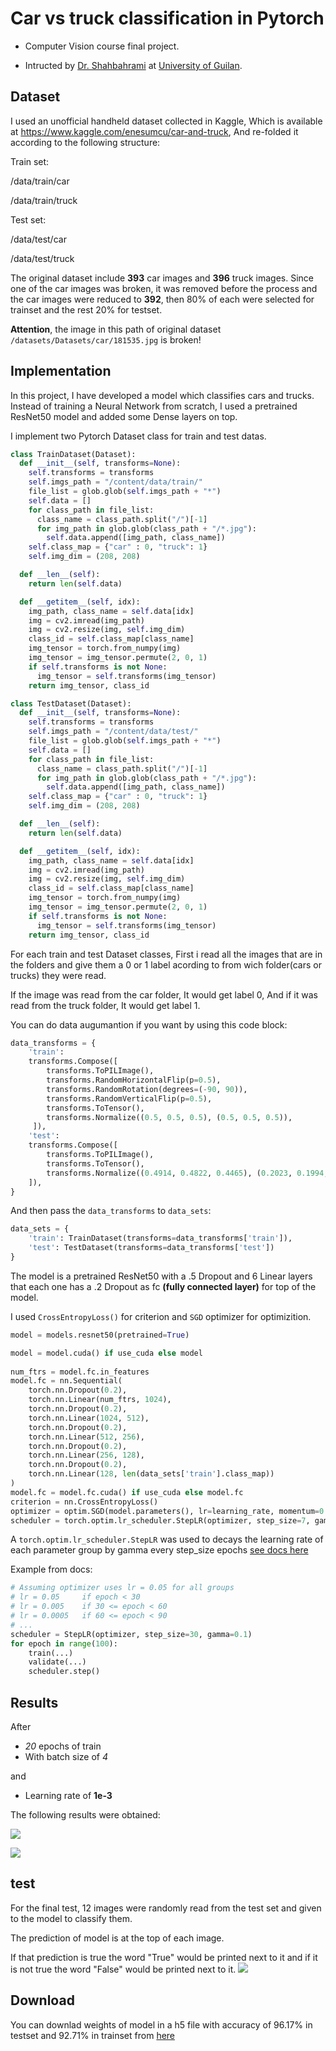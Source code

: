 # Car vs truck classification in Pytorch
- Computer Vision course final project.

- Intructed by [Dr. Shahbahrami](https://scholar.google.com/citations?user=RbUZMnEAAAAJ&hl=en "‪Asadollah Shahbahrami‬ - ‪Google Scholar‬") at [University of Guilan](https://guilan.ac.ir/en/home "University of Guilan‬").

## Dataset
I used an unofficial handheld dataset collected in Kaggle, Which is available at https://www.kaggle.com/enesumcu/car-and-truck, And re-folded it according to the following structure:

Train set:

/data/train/car

/data/train/truck

Test set:

/data/test/car

/data/test/truck

The original dataset include **393** car images and **396** truck images. Since one of the car images was broken, it was removed before the process and the car images were reduced to **392**, then 80% of each were selected for trainset and the rest 20% for testset.

**Attention**, the image in this path of original dataset  `/datasets/Datasets/car/181535.jpg` is broken!
    
## Implementation
In this project, I have developed a model which classifies cars and trucks. Instead of training a Neural Network from scratch, I used a pretrained ResNet50 model and added some Dense layers on top.

I implement two Pytorch Dataset class for train and test datas.
```python
class TrainDataset(Dataset):
  def __init__(self, transforms=None):
    self.transforms = transforms
    self.imgs_path = "/content/data/train/"
    file_list = glob.glob(self.imgs_path + "*")
    self.data = []
    for class_path in file_list:
      class_name = class_path.split("/")[-1]
      for img_path in glob.glob(class_path + "/*.jpg"):
        self.data.append([img_path, class_name])
    self.class_map = {"car" : 0, "truck": 1}
    self.img_dim = (208, 208)

  def __len__(self):
    return len(self.data)

  def __getitem__(self, idx):
    img_path, class_name = self.data[idx]
    img = cv2.imread(img_path)
    img = cv2.resize(img, self.img_dim)
    class_id = self.class_map[class_name]
    img_tensor = torch.from_numpy(img)
    img_tensor = img_tensor.permute(2, 0, 1)
    if self.transforms is not None:
      img_tensor = self.transforms(img_tensor)
    return img_tensor, class_id

class TestDataset(Dataset):
  def __init__(self, transforms=None):
    self.transforms = transforms
    self.imgs_path = "/content/data/test/"
    file_list = glob.glob(self.imgs_path + "*")
    self.data = []
    for class_path in file_list:
      class_name = class_path.split("/")[-1]
      for img_path in glob.glob(class_path + "/*.jpg"):
        self.data.append([img_path, class_name])
    self.class_map = {"car" : 0, "truck": 1}
    self.img_dim = (208, 208)

  def __len__(self):
    return len(self.data)

  def __getitem__(self, idx):
    img_path, class_name = self.data[idx]
    img = cv2.imread(img_path)
    img = cv2.resize(img, self.img_dim)
    class_id = self.class_map[class_name]
    img_tensor = torch.from_numpy(img)
    img_tensor = img_tensor.permute(2, 0, 1)
    if self.transforms is not None:
      img_tensor = self.transforms(img_tensor)
    return img_tensor, class_id
```

For each train and test Dataset classes, First i read all the images that are in the folders and give them a 0 or 1 label acording to from wich folder(cars or trucks) they were read.

If the image was read from the car folder, It would get label 0, And if it was read from the truck folder, It would get label 1.

You can do data augumantion if you want by using this code block:
```python
data_transforms = {
    'train':
    transforms.Compose([
        transforms.ToPILImage(),
        transforms.RandomHorizontalFlip(p=0.5),
        transforms.RandomRotation(degrees=(-90, 90)),
        transforms.RandomVerticalFlip(p=0.5),
        transforms.ToTensor(),
        transforms.Normalize((0.5, 0.5, 0.5), (0.5, 0.5, 0.5)),
     ]),
    'test':
    transforms.Compose([
        transforms.ToPILImage(),
        transforms.ToTensor(),
        transforms.Normalize((0.4914, 0.4822, 0.4465), (0.2023, 0.1994, 0.2010))
    ]),
}
```

And then pass the `data_transforms` to `data_sets`:
```python
data_sets = {
    'train': TrainDataset(transforms=data_transforms['train']),
    'test': TestDataset(transforms=data_transforms['test'])
}
```

The model is a pretrained ResNet50 with a .5 Dropout and 6 Linear layers that each one has a .2 Dropout as fc **(fully connected layer)** for top of the model. 

I used `CrossEntropyLoss()` for criterion and `SGD` optimizer for optimizition.
```python
model = models.resnet50(pretrained=True)

model = model.cuda() if use_cuda else model
    
num_ftrs = model.fc.in_features
model.fc = nn.Sequential(
    torch.nn.Dropout(0.2),
    torch.nn.Linear(num_ftrs, 1024),
    torch.nn.Dropout(0.2),
    torch.nn.Linear(1024, 512),
    torch.nn.Dropout(0.2),
    torch.nn.Linear(512, 256),
    torch.nn.Dropout(0.2),
    torch.nn.Linear(256, 128),
    torch.nn.Dropout(0.2),
    torch.nn.Linear(128, len(data_sets['train'].class_map))
)
model.fc = model.fc.cuda() if use_cuda else model.fc
criterion = nn.CrossEntropyLoss()
optimizer = optim.SGD(model.parameters(), lr=learning_rate, momentum=0.9, weight_decay=5e-4)
scheduler = torch.optim.lr_scheduler.StepLR(optimizer, step_size=7, gamma=0.1)
```
A `torch.optim.lr_scheduler.StepLR` was used to decays the learning rate of each parameter group by gamma every step_size epochs [see docs here](https://pytorch.org/docs/stable/optim.html#torch.optim.lr_scheduler.StepLR) 

Example from docs:
```python
# Assuming optimizer uses lr = 0.05 for all groups
# lr = 0.05     if epoch < 30
# lr = 0.005    if 30 <= epoch < 60
# lr = 0.0005   if 60 <= epoch < 90
# ...
scheduler = StepLR(optimizer, step_size=30, gamma=0.1)
for epoch in range(100):
    train(...)
    validate(...)
    scheduler.step()
```

## Results
After
- *20* epochs of train
- With batch size of *4*

and

- Learning rate of **1e-3**

The following results were obtained:

![](https://github.com/shuoros/car-vs-truck-classification/blob/main/etc/acc.png)

![](https://github.com/shuoros/car-vs-truck-classification/blob/main/etc/loss.png)

## test

For the final test, 12 images were randomly read from the test set and given to the model to classify them.

The prediction of model is at the top of each image.

If that prediction is true the word "True" would be printed next to it and if it is not true the word "False" would be printed next to it.
![](https://github.com/shuoros/car-vs-truck-classification/blob/main/etc/result.png)

## Download
You can downlad weights of model in a h5 file with accuracy of 96.17% in testset and 92.71% in trainset from [here](https://drive.google.com/file/d/1-nk2p52PrcxMpPjf4a_HCOyIC3gzHDbV/view?usp=sharing)
